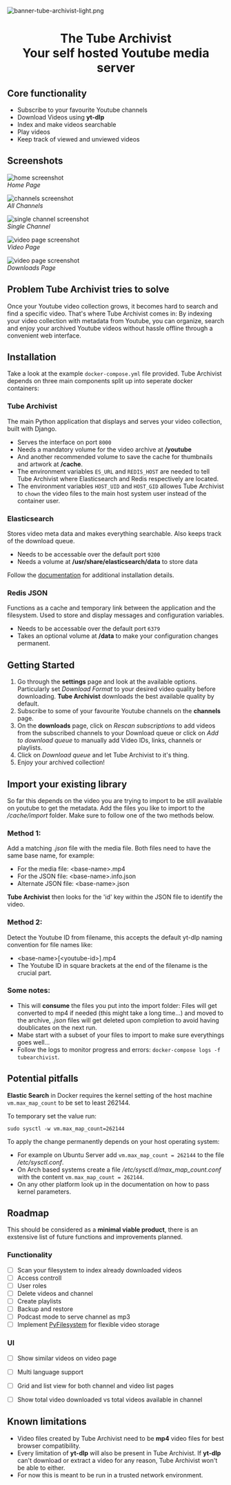![banner-tube-archivist-light.png](assets/tube-archivist-banner.jpg?raw=true "Tube Archivist Banner")  

<center><h1>The Tube Archivist<br>Your self hosted Youtube media server</h1></center>


## Core functionality
* Subscribe to your favourite Youtube channels
* Download Videos using **yt-dlp**
* Index and make videos searchable
* Play videos
* Keep track of viewed and unviewed videos

## Screenshots
![home screenshot](assets/tube-archivist-screenshot-home.png?raw=true "Tube Archivist Home")  
*Home Page*

![channels screenshot](assets/tube-archivist-screenshot-channels.png?raw=true "Tube Archivist Channels")  
*All Channels*

![single channel screenshot](assets/tube-archivist-screenshot-single-channel.png?raw=true "Tube Archivist Single Channel")  
*Single Channel*

![video page screenshot](assets/tube-archivist-screenshot-video.png?raw=true "Tube Archivist Video Page")  
*Video Page*

![video page screenshot](assets/tube-archivist-screenshot-download.png?raw=true "Tube Archivist Video Page")  
*Downloads Page*
  
## Problem Tube Archivist tries to solve
Once your Youtube video collection grows, it becomes hard to search and find a specific video. That's where Tube Archivist comes in: By indexing your video collection with metadata from Youtube, you can organize, search and enjoy your archived Youtube videos without hassle offline through a convenient web interface.

## Installation
Take a look at the example `docker-compose.yml` file provided. Tube Archivist depends on three main components split up into seperate docker containers:  

### Tube Archivist
The main Python application that displays and serves your video collection, built with Django.
  - Serves the interface on port `8000`
  - Needs a mandatory volume for the video archive at **/youtube**
  - And another recommended volume to save the cache for thumbnails and artwork at **/cache**.
  - The environment variables `ES_URL` and `REDIS_HOST` are needed to tell Tube Archivist where Elasticsearch and Redis respectively are located.
  - The environment variables `HOST_UID` and `HOST_GID` allowes Tube Archivist to `chown` the video files to the main host system user instead of the container user.

### Elasticsearch
Stores video meta data and makes everything searchable. Also keeps track of the download queue.
  - Needs to be accessable over the default port `9200`
  - Needs a volume at **/usr/share/elasticsearch/data** to store data

Follow the [documentation](https://www.elastic.co/guide/en/elasticsearch/reference/current/docker.html) for additional installation details.

### Redis JSON
Functions as a cache and temporary link between the application and the filesystem. Used to store and display messages and configuration variables.
  - Needs to be accessable over the default port `6379`
  - Takes an optional volume at **/data** to make your configuration changes permanent.

## Getting Started
1. Go through the **settings** page and look at the available options. Particularly set *Download Format* to your desired video quality before downloading. **Tube Archivist** downloads the best available quality by default.
2. Subscribe to some of your favourite Youtube channels on the **channels** page. 
3. On the **downloads** page, click on *Rescan subscriptions* to add videos from the subscribed channels to your Download queue or click on *Add to download queue* to manually add Video IDs, links, channels or playlists.
4. Click on *Download queue* and let Tube Archivist to it's thing. 
5. Enjoy your archived collection!
  
## Import your existing library
So far this depends on the video you are trying to import to be still available on youtube to get the metadata. Add the files you like to import to the */cache/import* folder. Make sure to follow one of the two methods below.

### Method 1:
Add a matching *.json* file with the media file. Both files need to have the same base name, for example:
- For the media file: \<base-name>.mp4
- For the JSON file: \<base-name>.info.json
- Alternate JSON file: \<base-name>.json

**Tube Archivist** then looks for the 'id' key within the JSON file to identify the video.

### Method 2:
Detect the Youtube ID from filename, this accepts the default yt-dlp naming convention for file names like:
- \<base-name>[\<youtube-id>].mp4
- The Youtube ID in square brackets at the end of the filename is the crucial part.

### Some notes:
- This will **consume** the files you put into the import folder: Files will get converted to mp4 if needed (this might take a long time...) and moved to the archive, *.json* files will get deleted upon completion to avoid having doublicates on the next run.
- Mabe start with a subset of your files to import to make sure everythings goes well...
- Follow the logs to monitor progress and errors: `docker-compose logs -f tubearchivist`.


## Potential pitfalls
**Elastic Search** in Docker requires the kernel setting of the host machine `vm.max_map_count` to be set to least 262144.

To temporary set the value run:  
```
sudo sysctl -w vm.max_map_count=262144
```  

To apply the change permanently depends on your host operating system:  
- For example on Ubuntu Server add `vm.max_map_count = 262144` to the file */etc/sysctl.conf*.
- On Arch based systems create a file */etc/sysctl.d/max_map_count.conf* with the content `vm.max_map_count = 262144`. 
- On any other platform look up in the documentation on how to pass kernel parameters.


## Roadmap
This should be considered as a **minimal viable product**, there is an exstensive list of future functions and improvements planned.

### Functionality
- [ ] Scan your filesystem to index already downloaded videos
- [ ] Access controll
- [ ] User roles
- [ ] Delete videos and channel
- [ ] Create playlists
- [ ] Backup and restore
- [ ] Podcast mode to serve channel as mp3
- [ ] Implement [PyFilesystem](https://github.com/PyFilesystem/pyfilesystem2) for flexible video storage

### UI
- [ ] Show similar videos on video page
- [ ] Multi language support
- [ ] Grid and list view for both channel and video list pages
- [ ] Show total video downloaded vs total videos available in channel


## Known limitations
- Video files created by Tube Archivist need to be **mp4** video files for best browser compatibility.
- Every limitation of **yt-dlp** will also be present in Tube Archivist. If **yt-dlp** can't download or extract a video for any reason, Tube Archivist won't be able to either.
- For now this is meant to be run in a trusted network environment.
